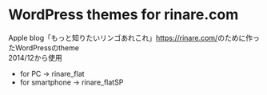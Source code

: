 #  WordPress themes for rinare.com

Apple blog「もっと知りたいリンゴあれこれ」<https://rinare.com/>のために作ったWordPressのtheme  
2014/12から使用

* for PC -> rinare_flat
* for smartphone -> rinare_flatSP
